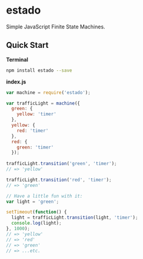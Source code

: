 # estado
Simple JavaScript Finite State Machines.

## Quick Start
**Terminal**
```bash
npm install estado --save
```

**index.js**
```js
var machine = require('estado');

var trafficLight = machine({
  green: {
    yellow: 'timer'
  },
  yellow: {
    red: 'timer'
  },
  red: {
    green: 'timer'
  });
  
trafficLight.transition('green', 'timer');
// => 'yellow'

trafficLight.transition('red', 'timer');
// => 'green'

// Have a little fun with it:
var light = 'green';

setTimeout(function() {
  light = trafficLight.transition(light, 'timer');
  console.log(light);
}, 1000);
// => 'yellow'
// => 'red'
// => 'green'
// => ...etc.
```
